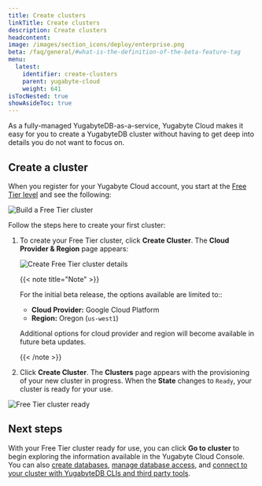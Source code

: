 ```yaml
---
title: Create clusters
linkTitle: Create clusters
description: Create clusters
headcontent:
image: /images/section_icons/deploy/enterprise.png
beta: /faq/general/#what-is-the-definition-of-the-beta-feature-tag
menu:
  latest:
    identifier: create-clusters
    parent: yugabyte-cloud
    weight: 641
isTocNested: true
showAsideToc: true
---
```


As a fully-managed YugabyteDB-as-a-service, Yugabyte Cloud makes it easy for you to create a YugabyteDB cluster without
having to get deep into details you do not want to focus on.

## Create a cluster

When you register for your Yugabyte Cloud account, you start at the [Free Tier level](../free-tier/) and see the following:

![Build a Free Tier cluster](/images/deploy/yugabyte-cloud/create-free-tier-cluster-new.png)

Follow the steps here to create your first cluster:

1. To create your Free Tier cluster, click **Create Cluster**. The **Cloud Provider & Region** page appears:

    ![Create Free Tier cluster details](/images/deploy/yugabyte-cloud/create-free-tier-cluster-details.png)

    {{< note title="Note" >}}
    
    For the initial beta release, the options available are limited to::
    
    - **Cloud Provider:** Google Cloud Platform
    - **Region:** Oregon (`us-west1`)
    
    Additional options for cloud provider and region will become available in future beta updates.
    
    {{< /note >}}

2. Click **Create Cluster**. The **Clusters** page appears with the provisioning of your new cluster in progress. When the **State** changes to `Ready`,
your cluster is ready for your use.

![Free Tier cluster ready](/images/deploy/yugabyte-cloud/free-tier-cluster-ready.png)

## Next steps

With your Free Tier cluster ready for use, you can click **Go to cluster** to begin exploring the information available in the Yugabyte Cloud Console.
You can also [create databases](../create-databases/), [manage database access](../manage-access/), and [connect to your cluster with YugabyteDB CLIs and third party tools](../connect-to-clusters/).
